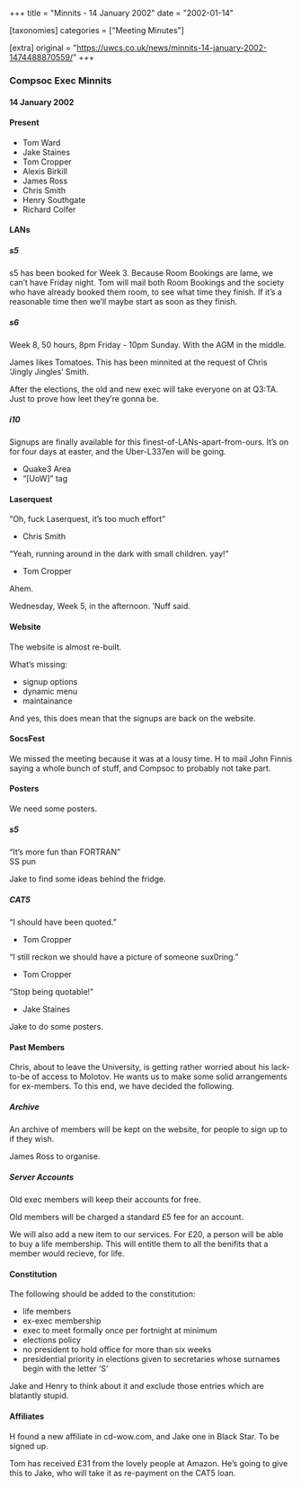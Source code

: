 +++
title = "Minnits - 14 January 2002"
date = "2002-01-14"

[taxonomies]
categories = ["Meeting Minutes"]

[extra]
original = "https://uwcs.co.uk/news/minnits-14-january-2002-1474488870559/"
+++

### Compsoc Exec Minnits

#### 14 January 2002

#### Present

  - Tom Ward
  - Jake Staines
  - Tom Cropper
  - Alexis Birkill
  - James Ross
  - Chris Smith
  - Henry Southgate
  - Richard Colfer

#### LANs

##### s5

s5 has been booked for Week 3. Because Room Bookings are lame, we can’t have Friday night. Tom will mail both Room Bookings and the society who have already booked them room, to see what time they finish. If it’s a reasonable time then we’ll maybe start as soon as they finish.

##### s6

Week 8, 50 hours, 8pm Friday - 10pm Sunday. With the AGM in the middle.

James likes Tomatoes. This has been minnited at the request of Chris ‘Jingly Jingles’ Smith.

After the elections, the old and new exec will take everyone on at Q3:TA. Just to prove how leet they’re gonna be.

##### i10

Signups are finally available for this finest-of-LANs-apart-from-ours. It’s on for four days at easter, and the Uber-L337en will be going.

  - Quake3 Area
  - “\[UoW\]” tag

#### Laserquest

“Oh, fuck Laserquest, it’s too much effort”

  - Chris Smith

“Yeah, running around in the dark with small children. yay\!”

  - Tom Cropper

Ahem.

Wednesday, Week 5, in the afternoon. ’Nuff said.

#### Website

The website is almost re-built.

What’s missing:

  - signup options
  - dynamic menu
  - maintainance

And yes, this does mean that the signups are back on the website.

#### SocsFest

We missed the meeting because it was at a lousy time. H to mail John Finnis saying a whole bunch of stuff, and Compsoc to probably not take part.

#### Posters

We need some posters.

##### s5

“It’s more fun than FORTRAN”  
SS pun

Jake to find some ideas behind the fridge.

##### CAT5

“I should have been quoted.”

  - Tom Cropper

“I still reckon we should have a picture of someone sux0ring.”

  - Tom Cropper

“Stop being quotable\!”

  - Jake Staines

Jake to do some posters.

#### Past Members

Chris, about to leave the University, is getting rather worried about his lack-to-be of access to Molotov. He wants us to make some solid arrangements for ex-members. To this end, we have decided the following.

##### Archive

An archive of members will be kept on the website, for people to sign up to if they wish.

James Ross to organise.

##### Server Accounts

Old exec members will keep their accounts for free.

Old members will be charged a standard £5 fee for an account.

We will also add a new item to our services. For £20, a person will be able to buy a life membership. This will entitle them to all the benifits that a member would recieve, for life.

#### Constitution

The following should be added to the constitution:

  - life members
  - ex-exec membership
  - exec to meet formally once per fortnight at minimum
  - elections policy
  - no president to hold office for more than six weeks
  - presidential priority in elections given to secretaries whose surnames begin with the letter ‘S’

Jake and Henry to think about it and exclude those entries which are blatantly stupid.

#### Affiliates

H found a new affiliate in cd-wow.com, and Jake one in Black Star. To be signed up.

Tom has received £31 from the lovely people at Amazon. He’s going to give this to Jake, who will take it as re-payment on the CAT5 loan.
